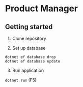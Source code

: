 # Product Manager

## Getting started

1. Clone repository

2. Set up database

``````
dotnet ef database drop
dotnet ef database update
``````

3. Run application

`dotnet run` (F5)